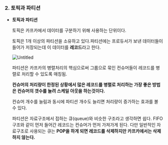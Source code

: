 ### 2. 토픽과 파티션

- **토픽과 파티션**
    
    토픽은 카프카에서 데이터를 구분하기 위해 사용하는 단위이다.
    
    토픽은 1개 이상의 파티션을 소유하고 있다.파티션에는 프로듀서가 보낸 데이터들이 들어가 저장되는데 이 데이터를 **레코드**라고 한다.
    
    ![Untitled](https://s3-us-west-2.amazonaws.com/secure.notion-static.com/0184a782-a56f-4480-909c-df3b30e3cb64/Untitled.png)
    
    파티션은 카프카의 병렬처리의 핵심으로써 그룹으로 묶인 컨슈머들이 레코드를 병렬로 처리할 수 있도록 매칭됨.
    
    **컨슈머의 처리량이 한정된 상황에서 많은 레코드를 병렬로 처리하는 가장 좋은 방법은 컨슈머의 갯수를 늘려 스케일 아웃을 하는것이다.** 
    
    컨슈머 개수를 늘림과 동시에 파티션 개수도 늘리면 처리량이 증가하는 효과를 볼 수 있다.
    
    파티션은 자료구조에서 접하는 큐(queue)와 비슷한 구조라고 생각하면 쉽다. FIFO 구조와 같이 먼저 들어간 레코드는 컨슈머가 먼저 가져가게 된다. 다만 일반적인 자료구조로 사용되는 큐는 **POP을 하게 되면 레코드를 삭제하지만 카프카에서는 삭제하지 않는다.**
